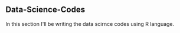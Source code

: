## Data-Science-Codes ##   
In this section I'll be writing the data scirnce codes using R language.    
